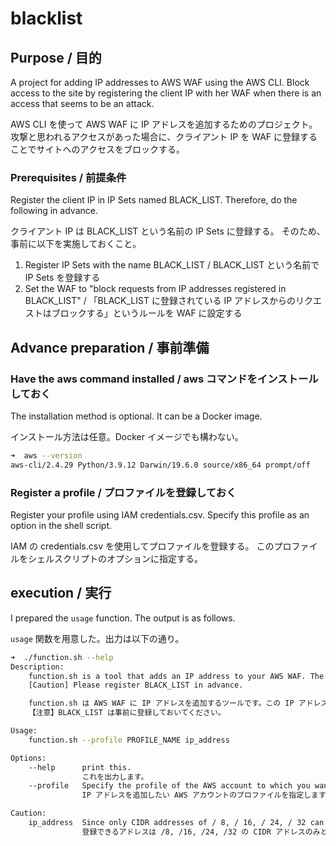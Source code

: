 # blacklist

## Purpose / 目的

A project for adding IP addresses to AWS WAF using the AWS CLI.
Block access to the site by registering the client IP with her WAF when there is an access that seems to be an attack.

AWS CLI を使って AWS WAF に IP アドレスを追加するためのプロジェクト。
攻撃と思われるアクセスがあった場合に、クライアント IP を WAF に登録することでサイトへのアクセスをブロックする。

### Prerequisites / 前提条件

Register the client IP in IP Sets named BLACK_LIST.
Therefore, do the following in advance.

クライアント IP は BLACK_LIST という名前の IP Sets に登録する。
そのため、事前に以下を実施しておくこと。

1. Register IP Sets with the name BLACK_LIST / BLACK_LIST という名前で IP Sets を登録する
2. Set the WAF to "block requests from IP addresses registered in BLACK_LIST" / 「BLACK_LIST に登録されている IP アドレスからのリクエストはブロックする」というルールを WAF に設定する

## Advance preparation / 事前準備

### Have the aws command installed / aws コマンドをインストールしておく

The installation method is optional. It can be a Docker image.

インストール方法は任意。Docker イメージでも構わない。

```sh
➜  aws --version
aws-cli/2.4.29 Python/3.9.12 Darwin/19.6.0 source/x86_64 prompt/off
```

### Register a profile / プロファイルを登録しておく

Register your profile using IAM credentials.csv.
Specify this profile as an option in the shell script.

IAM の credentials.csv を使用してプロファイルを登録する。
このプロファイルをシェルスクリプトのオプションに指定する。

## execution / 実行

I prepared the `usage` function. The output is as follows.

`usage` 関数を用意した。出力は以下の通り。

```sh
➜  ./function.sh --help
Description:
    function.sh is a tool that adds an IP address to your AWS WAF. The IP address is added to the IP set called BLACK_LIST.
    [Caution] Please register BLACK_LIST in advance.

    function.sh は AWS WAF に IP アドレスを追加するツールです。この IP アドレスは BLACK_LIST という IP Sets に追加されます。
    【注意】BLACK_LIST は事前に登録しておいてください。

Usage:
    function.sh --profile PROFILE_NAME ip_address

Options:
    --help      print this.
                これを出力します。
    --profile   Specify the profile of the AWS account to which you want to add the IP address.
                IP アドレスを追加したい AWS アカウントのプロファイルを指定します。

Caution:
    ip_address  Since only CIDR addresses of / 8, / 16, / 24, / 32 can be registered, "/ 32" is automatically added to the argument address.
                登録できるアドレスは /8, /16, /24, /32 の CIDR アドレスのみとなるため、引数のアドレスに "/32" を自動で追加します。
```

